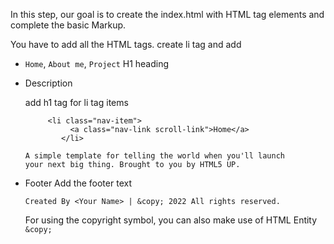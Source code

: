 In this step, our goal is to create the index.html with HTML tag elements and complete the basic Markup. 

You have to add all the HTML tags.
create li tag and add  

- `Home`, `About me`, `Project` H1 heading 
- Description 

    add h1 tag for li tag items 
    ```code
         <li class="nav-item">
              <a class="nav-link scroll-link">Home</a>
            </li>
    ```
    ```text
    A simple template for telling the world when you'll launch
    your next big thing. Brought to you by HTML5 UP.
    ```
- Footer
    Add the footer text 
    ```text
    Created By <Your Name> | &copy; 2022 All rights reserved.
    ```
    For using the copyright symbol, you can also make use of HTML Entity `&copy;`